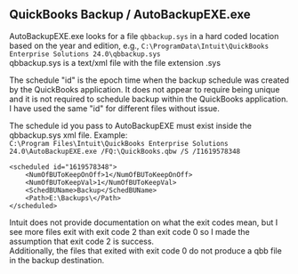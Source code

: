 ## QuickBooks Backup / AutoBackupEXE.exe
AutoBackupEXE.exe looks for a file `qbbackup.sys` in a hard coded location based on the year and edition, e.g., `C:\ProgramData\Intuit\QuickBooks Enterprise Solutions 24.0\qbbackup.sys`  
qbbackup.sys is a text/xml file with the file extension .sys

The schedule "id" is the epoch time when the backup schedule was created by the QuickBooks application.
It does not appear to require being unique and it is not required to schedule backup within the QuickBooks application. I have used the same "id" for different files without issue.

The schedule id you pass to AutoBackupEXE must exist inside the qbbackup.sys xml file. Example:  
`C:\Program Files\Intuit\QuickBooks Enterprise Solutions 24.0\AutoBackupEXE.exe /FQ:\QuickBooks.qbw /S /I1619578348`
```
<scheduled id="1619578348">
    <NumOfBUToKeepOnOff>1</NumOfBUToKeepOnOff>
    <NumOfBUToKeepVal>1</NumOfBUToKeepVal>
    <SchedBUName>Backup</SchedBUName>
    <Path>E:\Backups\</Path>
</scheduled>
```

Intuit does not provide documentation on what the exit codes mean, but I see more files exit with exit code 2 than exit code 0 so I made the assumption that exit code 2 is success.  
Additionally, the files that exited with exit code 0 do not produce a qbb file in the backup destination.
